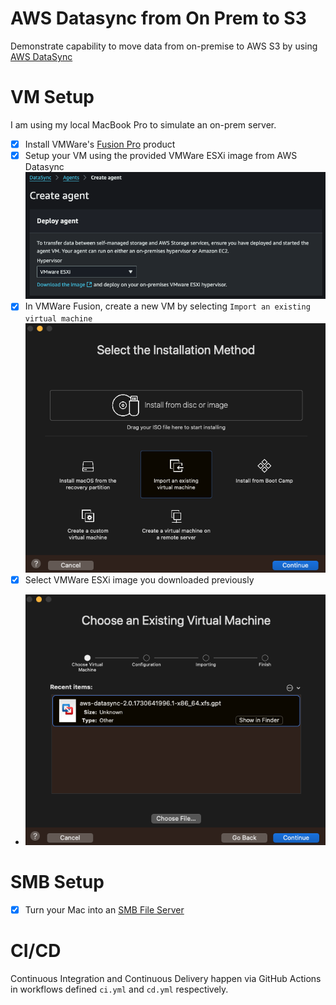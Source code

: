 # AWS Datasync from On Prem to S3

Demonstrate capability to move data from on-premise to AWS S3 by using [AWS DataSync](https://docs.aws.amazon.com/datasync/latest/userguide/what-is-datasync.html)

# VM Setup
I am using my local MacBook Pro to simulate an on-prem server.
- [x] Install VMWare's [Fusion Pro](https://blogs.vmware.com/teamfusion/2024/05/fusion-pro-now-available-free-for-personal-use.html) product
- [x] Setup your VM using the provided VMWare ESXi image from AWS Datasync ![Image](./assets/vmware_image.png)
- [x] In VMWare Fusion, create a new VM by selecting `Import an existing virtual machine` ![Import an Existing Machine](./assets/import.png) 
- [x] Select VMWare ESXi image you downloaded previously 
- ![image](./assets/image.png)

# SMB Setup
- [x] Turn your Mac into an [SMB File Server](https://www.youtube.com/watch?v=FvVZN2WcPhc)

# CI/CD
Continuous Integration and Continuous Delivery happen via GitHub Actions in workflows defined `ci.yml` and `cd.yml` respectively.